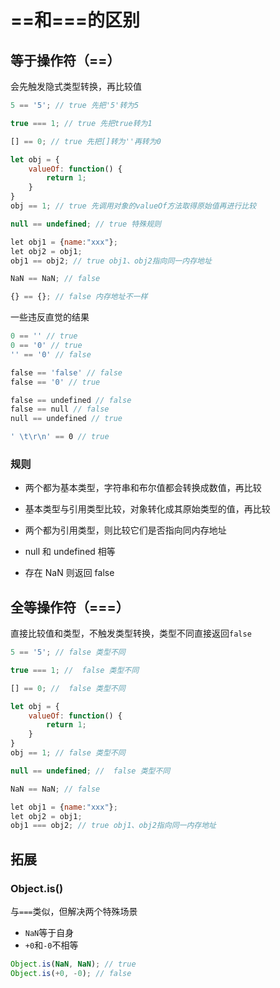# ==和===的区别

## 等于操作符（==）

会先触发隐式类型转换，再比较值

``` javascript
5 == '5'; // true 先把'5'转为5

true === 1; // true 先把true转为1

[] == 0; // true 先把[]转为''再转为0

let obj = {
    valueOf: function() {
        return 1;
    }
}
obj == 1; // true 先调用对象的valueOf方法取得原始值再进行比较

null == undefined; // true 特殊规则

let obj1 = {name:"xxx"};
let obj2 = obj1;
obj1 == obj2; // true obj1、obj2指向同一内存地址

NaN == NaN; // false 

{} == {}; // false 内存地址不一样
```



一些违反直觉的结果

``` javascript
0 == '' // true
0 == '0' // true
'' == '0' // false

false == 'false' // false
false == '0' // true

false == undefined // false
false == null // false
null == undefined // true

' \t\r\n' == 0 // true
```



### 规则

- 两个都为基本类型，字符串和布尔值都会转换成数值，再比较

- 基本类型与引用类型比较，对象转化成其原始类型的值，再比较

- 两个都为引用类型，则比较它们是否指向同内存地址

- null 和 undefined 相等

- 存在 NaN 则返回 false



## 全等操作符（===）

直接比较值和类型，不触发类型转换，类型不同直接返回`false`

``` javascript
5 == '5'; // false 类型不同

true === 1; //  false 类型不同

[] == 0; //  false 类型不同

let obj = {
    valueOf: function() {
        return 1;
    }
}
obj == 1; // false 类型不同

null == undefined; //  false 类型不同

NaN == NaN; // false 

let obj1 = {name:"xxx"};
let obj2 = obj1;
obj1 === obj2; // true obj1、obj2指向同一内存地址
```



## 拓展 

### Object.is()

与`===`类似，但解决两个特殊场景

- `NaN`等于自身
- `+0`和`-0`不相等

``` javascript
Object.is(NaN, NaN); // true
Object.is(+0, -0); // false
```

